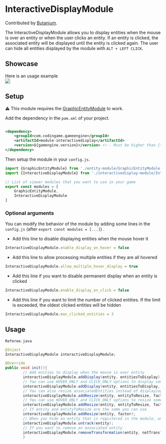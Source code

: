# InteractiveDisplayModule

Contributed by [Butanium](https://github.com/Butanium).

The InteractiveDisplayModule allows you to display entities when the mouse is over an entity or
when the user clicks an entity. If an entity is clicked, the associated entity will be displayed until
the entity is clicked again. The user can hide all entities displayed by the module with `ALT + LEFT CLICK`.

## Showcase

Here is an usage example <br>
<a href="https://live.staticflickr.com/65535/52286823977_3c42caeb32_o.gif"><img src="https://live.staticflickr.com/65535/52286823977_3c42caeb32_o.gif"/></a>

## Setup

⚠ This module requires
the [GraphicEntityModule](https://github.com/CodinGame/codingame-game-engine/tree/master/engine/modules/entities) to
work.

Add the dependency in the `pom.xml` of your project.

```xml

<dependency>
    <groupId>com.codingame.gameengine</groupId>
    <artifactId>module-interactivedisplay</artifactId>
    <version>${gamengine.version}</version> <!-- Must be higher than {todo : update the version once it's released} -->
</dependency>
```

Then setup the module in your `config.js`.

```javascript
import {GraphicEntityModule} from './entity-module/GraphicEntityModule.js'
import {InteractiveDisplayModule} from './interactivedisplay-module/InteractiveDisplayModule.js'

// List of viewer modules that you want to use in your game
export const modules = [
    GraphicEntityModule,
    InteractiveDisplayModule
]
```

### Optional arguments

You can modify the behavior of the module by adding some lines in the `config.js` (after `export const modules = [...]`)
.

- Add this line to disable displaying entities when the mouse hover it

```js
InteractiveDisplayModule.enable_display_on_hover = false
```

- Add this line to allow processing multiple entities if they are all hovered

```js
InteractiveDisplayModule.allow_multiple_hover_display = true
```

- Add this line if you want to disable permanent display when an entity is clicked

```js
InteractiveDisplayModule.enable_display_on_click = false
```

- Add this line if you want to limit the number of clicked entities. If the limit is exceeded,
  the oldest clicked entities will be hidden

```js
InteractiveDisplayModule.max_clicked_entities = 3
```

## Usage

`Referee.java`

```java
@Inject
InteractiveDisplayModule interactiveDisplayModule;

@Override
public void init(){
        // Add enities to display when the mouse is over entity
        interactiveDisplayModule.addDisplay(entity, entitiesToDisplay);
        // You can use HOVER_ONLY and CLICK_ONLY options to display some entities only for a specific user action
        interactiveDisplayModule.addDisplay(entity, entitiesToDisplay, InteractiveDisplayModule.CLICK_ONLY);
        // You can also resize associatedEntities instead of displaying them
        interactiveDisplayModule.addResize(entity, entityToResize, factor);
        // You can use HOVER_ONLY and CLICK_ONLY options to resize some entities only for a specific user action
        interactiveDisplayModule.addResize(entity, entityToResize, factor, InteractiveDisplayModule.HOVER_ONLY);
        // If entity and entityToResize are the same you can use 
        interactiveDisplayModule.addResize(entity, factor);
        // When you hide an entity that is registered in the module, untrack it to avoid visual bugs
        interactiveDisplayModule.untrack(entity);
        // If you want to remove an associated entity
        interactiveDisplayModule.removeTransformation(entity, notTransformedAnymoreEntity);
        }
```